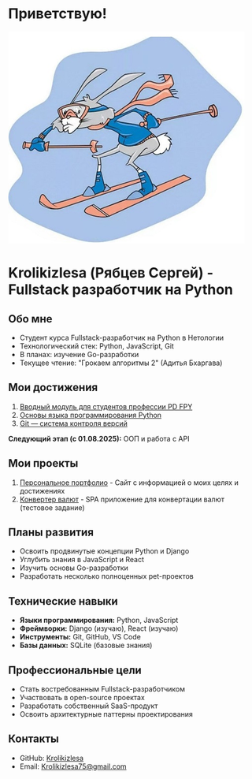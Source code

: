 # Приветствую!

![Мое фото](images/real_Krolikizlesa.jpg)

# Krolikizlesa (Рябцев Сергей) - Fullstack разработчик на Python
## Обо мне
- Студент курса Fullstack-разработчик на Python в Нетологии
- Технологический стек: Python, JavaScript, Git
- В планах: изучение Go-разработки
- Текущее чтение: "Грокаем алгоритмы 2" (Адитья Бхаргава)

## Мои достижения
1. [Вводный модуль для студентов профессии PD FPY](https://netology.ru/sharing/2b6fad5ead6fbec6985a59594a80541a)
2. [Основы языка программирования Python](https://netology.ru/sharing/26c2c18c56dee64c64267ace0f971c22)
3. [Git — система контроля версий](https://netology.ru/sharing/906f765df58327a676452649052f61ba)

**Следующий этап (с 01.08.2025):** ООП и работа с API

## Мои проекты
1. [Персональное портфолио](https://krolikizlesa.github.io/my-portfolio/) - Сайт с информацией о моих целях и достижениях
2. [Конвертер валют](https://krolikizlesa.github.io/currency-converter) - SPA приложение для конвертации валют (тестовое задание)


## Планы развития
- Освоить продвинутые концепции Python и Django
- Углубить знания в JavaScript и React
- Изучить основы Go-разработки
- Разработать несколько полноценных pet-проектов
  
## Технические навыки
- **Языки программирования:** Python, JavaScript
- **Фреймворки:** Django (изучаю), React (изучаю)
- **Инструменты:** Git, GitHub, VS Code
- **Базы данных:** SQLite (базовые знания)

## Профессиональные цели
- Стать востребованным Fullstack-разработчиком
- Участвовать в open-source проектах
- Разработать собственный SaaS-продукт
- Освоить архитектурные паттерны проектирования  
  
## Контакты
- GitHub: [Krolikizlesa](https://github.com/Krolikizlesa)
- Email: [Krolikizlesa75@gmail.com](mailto:Krolikizlesa75@gmail.com)
